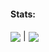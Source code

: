 #### Stats:
<img align="center" src="https://github-readme-stats.vercel.app/api?username=jasper1467&show_icons=true&theme=github_dark&custom_title=Stats"/> | <img align="center" src="https://github-readme-stats.vercel.app/api/top-langs/?username=jasper1467&show_icons=true&layout=compact&theme=github_dark"/> 
